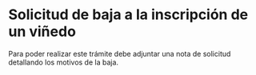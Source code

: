 # Solicitud de baja a la inscripción de un viñedo

Para poder realizar este trámite debe adjuntar una nota de solicitud detallando los motivos de la baja.
